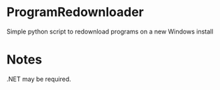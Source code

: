 # ProgramRedownloader
Simple python script to redownload programs on a new Windows install

# Notes
.NET may be required.
